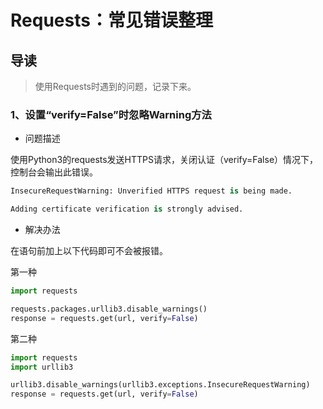# Requests：常见错误整理

## 导读

> 使用Requests时遇到的问题，记录下来。

### 1、设置“verify=False”时忽略Warning方法

- 问题描述

使用Python3的requests发送HTTPS请求，关闭认证（verify=False）情况下，控制台会输出此错误。

```python
InsecureRequestWarning: Unverified HTTPS request is being made.

Adding certificate verification is strongly advised.
```

- 解决办法

在语句前加上以下代码即可不会被报错。

第一种

```python
import requests

requests.packages.urllib3.disable_warnings()
response = requests.get(url, verify=False)

```

第二种

```python
import requests
import urllib3

urllib3.disable_warnings(urllib3.exceptions.InsecureRequestWarning)
response = requests.get(url, verify=False)

```
